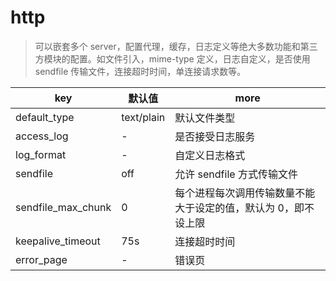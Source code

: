 # http

> 可以嵌套多个 server，配置代理，缓存，日志定义等绝大多数功能和第三方模块的配置。如文件引入，mime-type 定义，日志自定义，是否使用 sendfile 传输文件，连接超时时间，单连接请求数等。

| key                | 默认值     | more                                                           |
| ------------------ | ---------- | -------------------------------------------------------------- |
| default_type       | text/plain | 默认文件类型                                                   |
| access_log         | -          | 是否接受日志服务                                               |
| log_format         | -          | 自定义日志格式                                                 |
| sendfile           | off        | 允许 sendfile 方式传输文件                                     |
| sendfile_max_chunk | 0          | 每个进程每次调用传输数量不能大于设定的值，默认为 0，即不设上限 |
| keepalive_timeout  | 75s        | 连接超时时间                                                   |
| error_page         | -          | 错误页                                                         |

